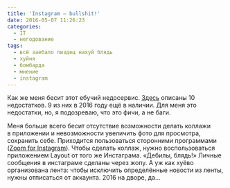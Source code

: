 ```yaml
---
title: 'Instagram — bullshit!'
date: 2016-05-07 11:26:23
categories:
  - IT
  - негодование
tags:
  - всё заебало пиздец нахуй блядь
  - хуйня
  - бомбарда
  - мнение
  - instagram
---
```


Как&nbsp;же меня бесит этот ебучий недосервис.
<a href="http://www.mobile-review.com/articles/2015/mobile-wednesday-37.shtml">Здесь</a> описаны 10
недостатков. 9 из&nbsp;них в&nbsp;2016 году ещё в&nbsp;наличии. Для меня это недостатки, но,
я&nbsp;подозреваю, что это фичи, а&nbsp;не&nbsp;баги.

Меня больше всего бесит отсутствие возможности делать коллажи в&nbsp;приложении и&nbsp;невозможности
увеличить фото для просмотра, сохранить себе. Приходится пользоваться сторонними программами
(<a href="http://repo.xposed.info/module/com.taptigo.xposedmodules.igzoom">Zoom for Instagram</a>).
Чтобы сделать коллаж, нужно воспользоваться приложением Layout от&nbsp;того&nbsp;же Инстаграма.
&laquo;Дебилы, блядь!&raquo; Личные сообщения в&nbsp;инстаграме сделаны через жопу.
А&nbsp;уж&nbsp;как хуёво организована лента: чтобы исключить определённые новости из&nbsp;ленты,
нужны отписаться от&nbsp;аккаунта. 2016 на&nbsp;дворе, да&hellip;
